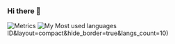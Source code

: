 ### Hi there 👋

<!--
**lanjiachen/lanjiachen** is a ✨ _special_ ✨ repository because its `README.md` (this file) appears on your GitHub profile.

Here are some ideas to get you started:

- 🔭 I’m currently working on ...
- 🌱 I’m currently learning ...
- 👯 I’m looking to collaborate on ...
- 🤔 I’m looking for help with ...
- 💬 Ask me about ...
- 📫 How to reach me: ...
- 😄 Pronouns: ...
- ⚡ Fun fact: ...
-->
![Metrics](https://metrics.lecoq.io/lanjiachen?template=classic&config.timezone=Asia%2FShanghai)
![My Most used languages](https://github-readme-stats.vercel.app/api/top-langs?username=lanjiachen&show_icons=true&count_private=true&theme=gotham)
ID&layout=compact&hide_border=true&langs_count=10)
